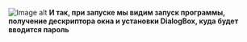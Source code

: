 ﻿
![Image alt](https://https://github.com/DumitoryDev/AprioritDZ/raw//master/TASK_HACK/images/1.PNG)
<b>И так, при запуске мы видим запуск программы, получение дескриптора окна и установки DialogBox, куда будет вводится пароль<b>